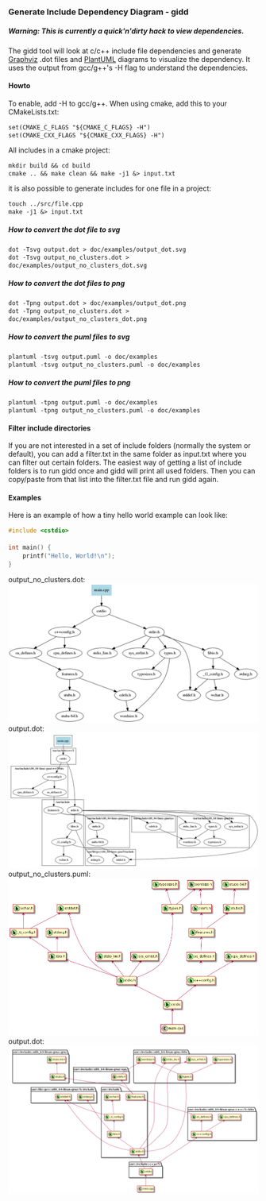 ### Generate Include Dependency Diagram - gidd

##### Warning: This is currently a quick'n'dirty hack to view dependencies.

The gidd tool will look at c/c++ include file dependencies and generate [Graphviz](http://www.graphviz.org/) .dot files 
and [PlantUML](http://plantuml.com/) diagrams to visualize the dependency.
It uses the output from gcc/g++'s -H flag to understand the dependencies. 

#### Howto

To enable, add -H to gcc/g++. When using cmake, add this to your CMakeLists.txt:
```
set(CMAKE_C_FLAGS "${CMAKE_C_FLAGS} -H")
set(CMAKE_CXX_FLAGS "${CMAKE_CXX_FLAGS} -H")
```

All includes in a cmake project:
```
mkdir build && cd build
cmake .. && make clean && make -j1 &> input.txt
```

it is also possible to generate includes for one file in a project:
```
touch ../src/file.cpp
make -j1 &> input.txt
```

##### How to convert the dot file to svg
```
dot -Tsvg output.dot > doc/examples/output_dot.svg
dot -Tsvg output_no_clusters.dot > doc/examples/output_no_clusters_dot.svg
```

##### How to convert the dot files to png
```
dot -Tpng output.dot > doc/examples/output_dot.png
dot -Tpng output_no_clusters.dot > doc/examples/output_no_clusters_dot.png
```

##### How to convert the puml files to svg
```
plantuml -tsvg output.puml -o doc/examples
plantuml -tsvg output_no_clusters.puml -o doc/examples
```

##### How to convert the puml files to png
```
plantuml -tpng output.puml -o doc/examples
plantuml -tpng output_no_clusters.puml -o doc/examples
```


#### Filter include directories
If you are not interested in a set of include folders (normally the system or default),
you can add a filter.txt in the same folder as input.txt where you can filter out certain folders.
The easiest way of getting a list of include folders is to run gidd once and gidd will print all used folders.
Then you can copy/paste from that list into the filter.txt file and run gidd again.

#### Examples
Here is an example of how a tiny hello world example can look like:
```c++
#include <cstdio>

int main() {
    printf("Hello, World!\n");
}
```
output_no_clusters.dot:
![Hello world dot no clusters](doc/examples/output_no_clusters_dot.png "dot no clusters example")
output.dot:
![Hello world dot](doc/examples/output_dot.png "dot example")
output_no_clusters.puml:
![Hello world plantuml no clusters](doc/examples/output_no_clusters.png "plantuml no clusters example")
output.dot:
![Hello world plantuml](doc/examples/output.png "dot example")
